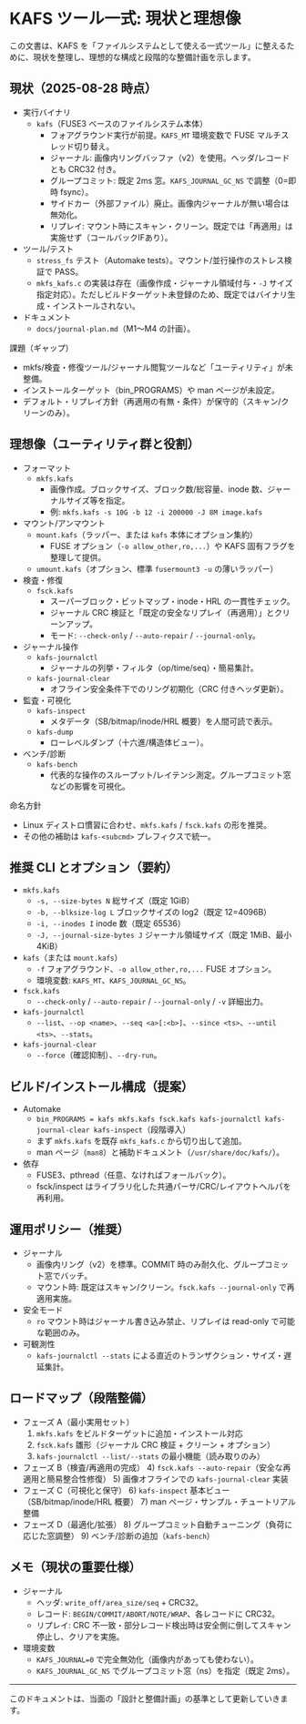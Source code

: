 # KAFS ツール一式: 現状と理想像

この文書は、KAFS を「ファイルシステムとして使える一式ツール」に整えるために、現状を整理し、理想的な構成と段階的な整備計画を示します。

## 現状（2025-08-28 時点）

- 実行バイナリ
  - `kafs`（FUSE3 ベースのファイルシステム本体）
    - フォアグラウンド実行が前提。`KAFS_MT` 環境変数で FUSE マルチスレッド切り替え。
    - ジャーナル: 画像内リングバッファ（v2）を使用。ヘッダ/レコードとも CRC32 付き。
    - グループコミット: 既定 2ms 窓。`KAFS_JOURNAL_GC_NS` で調整（0=即時 fsync）。
    - サイドカー（外部ファイル）廃止。画像内ジャーナルが無い場合は無効化。
    - リプレイ: マウント時にスキャン・クリーン。既定では「再適用」は実施せず（コールバックIFあり）。
- ツール/テスト
  - `stress_fs` テスト（Automake tests）。マウント/並行操作のストレス検証で PASS。
  - `mkfs_kafs.c` の実装は存在（画像作成・ジャーナル領域付与・`-J` サイズ指定対応）。ただしビルドターゲット未登録のため、既定ではバイナリ生成・インストールされない。
- ドキュメント
  - `docs/journal-plan.md`（M1〜M4 の計画）。

課題（ギャップ）
- mkfs/検査・修復ツール/ジャーナル閲覧ツールなど「ユーティリティ」が未整備。
- インストールターゲット（bin_PROGRAMS）や man ページが未設定。
- デフォルト・リプレイ方針（再適用の有無・条件）が保守的（スキャン/クリーンのみ）。

## 理想像（ユーティリティ群と役割）

- フォーマット
  - `mkfs.kafs`
    - 画像作成。ブロックサイズ、ブロック数/総容量、inode 数、ジャーナルサイズ等を指定。
    - 例: `mkfs.kafs -s 10G -b 12 -i 200000 -J 8M image.kafs`
- マウント/アンマウント
  - `mount.kafs`（ラッパー、または `kafs` 本体にオプション集約）
    - FUSE オプション（`-o allow_other,ro,...`）や KAFS 固有フラグを整理して提供。
  - `umount.kafs`（オプション、標準 `fusermount3 -u` の薄いラッパー）
- 検査・修復
  - `fsck.kafs`
    - スーパーブロック・ビットマップ・inode・HRL の一貫性チェック。
    - ジャーナル CRC 検証と「既定の安全なリプレイ（再適用）」とクリーンアップ。
    - モード: `--check-only` / `--auto-repair` / `--journal-only`。
- ジャーナル操作
  - `kafs-journalctl`
    - ジャーナルの列挙・フィルタ（op/time/seq）・簡易集計。
  - `kafs-journal-clear`
    - オフライン安全条件下でのリング初期化（CRC 付きヘッダ更新）。
- 監査・可視化
  - `kafs-inspect`
    - メタデータ（SB/bitmap/inode/HRL 概要）を人間可読で表示。
  - `kafs-dump`
    - ローレベルダンプ（十六進/構造体ビュー）。
- ベンチ/診断
  - `kafs-bench`
    - 代表的な操作のスループット/レイテンシ測定。グループコミット窓などの影響を可視化。

命名方針
- Linux ディストロ慣習に合わせ、`mkfs.kafs` / `fsck.kafs` の形を推奨。
- その他の補助は `kafs-<subcmd>` プレフィクスで統一。

## 推奨 CLI とオプション（要約）

- `mkfs.kafs`
  - `-s, --size-bytes N` 総サイズ（既定 1GiB）
  - `-b, --blksize-log L` ブロックサイズの log2（既定 12=4096B）
  - `-i, --inodes I` inode 数（既定 65536）
  - `-J, --journal-size-bytes J` ジャーナル領域サイズ（既定 1MiB、最小 4KiB）
- `kafs`（または `mount.kafs`）
  - `-f` フォアグラウンド、`-o allow_other,ro,...` FUSE オプション。
  - 環境変数: `KAFS_MT`、`KAFS_JOURNAL_GC_NS`。
- `fsck.kafs`
  - `--check-only` / `--auto-repair` / `--journal-only` / `-v` 詳細出力。
- `kafs-journalctl`
  - `--list`、`--op <name>`、`--seq <a>[:<b>]`、`--since <ts>`、`--until <ts>`、`--stats`。
- `kafs-journal-clear`
  - `--force`（確認抑制）、`--dry-run`。

## ビルド/インストール構成（提案）

- Automake
  - `bin_PROGRAMS = kafs mkfs.kafs fsck.kafs kafs-journalctl kafs-journal-clear kafs-inspect`（段階導入）
  - まず `mkfs.kafs` を既存 `mkfs_kafs.c` から切り出して追加。
  - man ページ（`man8`）と補助ドキュメント（`/usr/share/doc/kafs/`）。
- 依存
  - FUSE3、pthread（任意、なければフォールバック）。
  - fsck/inspect はライブラリ化した共通パーサ/CRC/レイアウトヘルパを再利用。

## 運用ポリシー（推奨）

- ジャーナル
  - 画像内リング（v2）を標準。COMMIT 時のみ耐久化、グループコミット窓でバッチ。
  - マウント時: 既定はスキャン/クリーン。`fsck.kafs --journal-only` で再適用実施。
- 安全モード
  - `ro` マウント時はジャーナル書き込み禁止、リプレイは read-only で可能な範囲のみ。
- 可観測性
  - `kafs-journalctl --stats` による直近のトランザクション・サイズ・遅延集計。

## ロードマップ（段階整備）

- フェーズ A（最小実用セット）
  1) `mkfs.kafs` をビルドターゲットに追加・インストール対応
  2) `fsck.kafs` 雛形（ジャーナル CRC 検証 + クリーン + オプション）
  3) `kafs-journalctl --list/--stats` の最小機能（読み取りのみ）
- フェーズ B（検査/再適用の完成）
  4) `fsck.kafs --auto-repair`（安全な再適用と簡易整合性修復）
  5) 画像オフラインでの `kafs-journal-clear` 実装
- フェーズ C（可視化と保守）
  6) `kafs-inspect` 基本ビュー（SB/bitmap/inode/HRL 概要）
  7) man ページ・サンプル・チュートリアル整備
- フェーズ D（最適化/拡張）
  8) グループコミット自動チューニング（負荷に応じた窓調整）
  9) ベンチ/診断の追加（`kafs-bench`）

## メモ（現状の重要仕様）

- ジャーナル
  - ヘッダ: `write_off/area_size/seq` + CRC32。
  - レコード: `BEGIN/COMMIT/ABORT/NOTE/WRAP`、各レコードに CRC32。
  - リプレイ: CRC 不一致・部分レコード検出時は安全側に倒してスキャン停止し、クリアを実施。
- 環境変数
  - `KAFS_JOURNAL=0` で完全無効化（画像内があっても使わない）。
  - `KAFS_JOURNAL_GC_NS` でグループコミット窓（ns）を指定（既定 2ms）。

---
このドキュメントは、当面の「設計と整備計画」の基準として更新していきます。